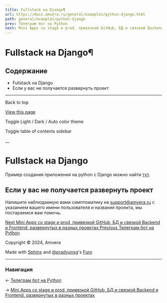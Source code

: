 ```yaml
---
title: Fullstack на Django¶
url: https://docs.amvera.ru/general/examples/python-django.html
path: general/examples/python-django
prev: Телеграм бот на Python
next: Mini Apps со stage и prod, привязкой GitHub, БД и связкой Backend и Frontend, развернутых в разных проектах
---
```


# Fullstack на Django¶

## Содержание

- Fullstack на Django
- Если у вас не получается развернуть проект

---

Back to top

[ View this page ](<../../_sources/general/examples/python-django.md.txt> "View this page")

Toggle Light / Dark / Auto color theme

Toggle table of contents sidebar

__

# Fullstack на Django

Пример создания приложения на python с Django можно найти [тут](<https://habr.com/ru/articles/779544/>).

## Если у вас не получается развернуть проект

Напишите наблюдаемую вами симптоматику на support@amvera.ru с указанием вашего имени пользователя и названия проекта, мы постараемся вам помочь.

[ Next Mini Apps со stage и prod, привязкой GitHub, БД и связкой Backend и Frontend, развернутых в разных проектах ](miniappex.md) [ Previous Телеграм бот на Python ](python-tgbot.md)

Copyright © 2024, Amvera 

Made with [Sphinx](<https://www.sphinx-doc.org/>) and [@pradyunsg](<https://pradyunsg.me>)'s [Furo](<https://github.com/pradyunsg/furo>)


---

### Навигация

← [Телеграм бот на Python](python-tgbot.md)

→ [Mini Apps со stage и prod, привязкой GitHub, БД и связкой Backend и Frontend, развернутых в разных проектах](miniappex.md)
